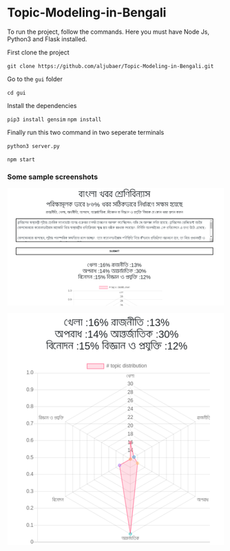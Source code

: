 # Topic-Modeling-in-Bengali

To run the project, follow the commands. Here you must have Node Js, Python3 and Flask installed.

First clone the project 

`git clone https://github.com/aljubaer/Topic-Modeling-in-Bengali.git` 

Go to the `gui` folder 

`cd gui` 

Install the dependencies 

`pip3 install gensim`
`npm install` 

Finally run this two command in two seperate terminals

`python3 server.py`

`npm start`

### Some sample screenshots

![Sample screenshot1](screenshots/Screenshot1.png)

![Sample screenshot2](screenshots/Screenshot2.png)
